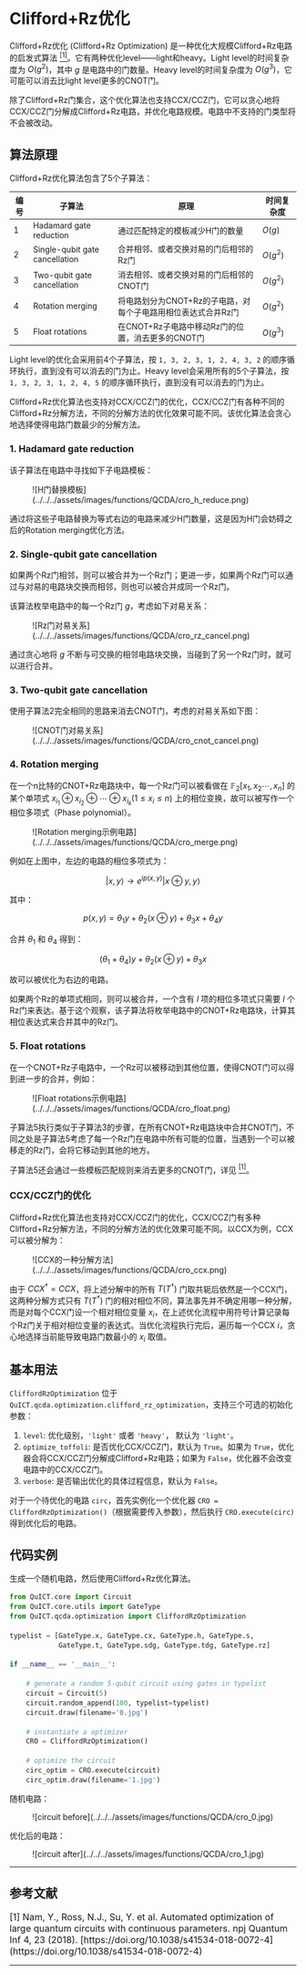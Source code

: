 # Clifford+Rz优化

Clifford+Rz优化 (Clifford+Rz Optimization) 是一种优化大规模Clifford+Rz电路的启发式算法 [<sup>[1]</sup>](#refer1)。它有两种优化level——light和heavy。Light level的时间复杂度为 $O(g^2)$，其中 $g$ 是电路中的门数量。Heavy level的时间复杂度为 $O(g^3)$，它可能可以消去比light level更多的CNOT门。

除了Clifford+Rz门集合，这个优化算法也支持CCX/CCZ门，它可以贪心地将CCX/CCZ门分解成Clifford+Rz电路，并优化电路规模。电路中不支持的门类型将不会被改动。

## 算法原理

Clifford+Rz优化算法包含了5个子算法：

|编号|子算法|原理|时间复杂度|
| --- | --- | --- | --- |
| 1 | Hadamard gate reduction | 通过匹配特定的模板减少H门的数量 | $O(g)$ |
| 2 | Single-qubit gate cancellation | 合并相邻、或者交换对易的门后相邻的Rz门 | $O(g^2)$ |
| 3 | Two-qubit gate cancellation | 消去相邻、或者交换对易的门后相邻的CNOT门 | $O(g^2)$ |
| 4 | Rotation merging | 将电路划分为CNOT+Rz的子电路，对每个子电路用相位表达式合并Rz门 | $O(g^2)$ |
| 5 | Float rotations | 在CNOT+Rz子电路中移动Rz门的位置，消去更多的CNOT门 | $O(g^3)$ |

Light level的优化会采用前4个子算法，按 `1, 3, 2, 3, 1, 2, 4, 3, 2` 的顺序循环执行，直到没有可以消去的门为止。Heavy level会采用所有的5个子算法，按 `1, 3, 2, 3, 1, 2, 4, 5` 的顺序循环执行，直到没有可以消去的门为止。

Clifford+Rz优化算法也支持对CCX/CCZ门的优化，CCX/CCZ门有各种不同的Clifford+Rz分解方法，不同的分解方法的优化效果可能不同。该优化算法会贪心地选择使得电路门数最少的分解方法。

### 1. Hadamard gate reduction

该子算法在电路中寻找如下子电路模板：

<figure markdown>
![H门替换模板](../../../assets/images/functions/QCDA/cro_h_reduce.png)
</figure>

通过将这些子电路替换为等式右边的电路来减少H门数量，这是因为H门会妨碍之后的Rotation merging优化方法。

### 2. Single-qubit gate cancellation

如果两个Rz门相邻，则可以被合并为一个Rz门；更进一步，如果两个Rz门可以通过与对易的电路块交换而相邻，则也可以被合并成同一个Rz门。

该算法枚举电路中的每一个Rz门 $g$，考虑如下对易关系：

<figure markdown>
![Rz门对易关系](../../../assets/images/functions/QCDA/cro_rz_cancel.png)
</figure>

通过贪心地将 $g$ 不断与可交换的相邻电路块交换，当碰到了另一个Rz门时，就可以进行合并。

### 3. Two-qubit gate cancellation

使用子算法2完全相同的思路来消去CNOT门，考虑的对易关系如下图：

<figure markdown>
![CNOT门对易关系](../../../assets/images/functions/QCDA/cro_cnot_cancel.png)
</figure>

### 4. Rotation merging

在一个n比特的CNOT+Rz电路块中，每一个Rz门可以被看做在 $\mathbb{F}_2[x_1,x_2\cdots, x_n]$ 的某个单项式 $x_{i_1}\oplus x_{i_2}\oplus \cdots \oplus x_{i_k} (1\leq x_i\leq n)$ 上的相位变换，故可以被写作一个相位多项式（Phase polynomial）。

<figure markdown>
![Rotation merging示例电路](../../../assets/images/functions/QCDA/cro_merge.png)
</figure>

例如在上图中，左边的电路的相位多项式为：

$$|x,y\rangle \to e^{i p(x,y)}|x\oplus y,y\rangle$$

其中：

$$p(x,y)=\theta_1y+\theta_2(x\oplus y)+\theta_3x+\theta_4y$$

合并 $\theta_1$ 和 $\theta_4$ 得到：

$$(\theta_1+\theta_4)y+\theta_2(x\oplus y)+\theta_3x$$

故可以被优化为右边的电路。

如果两个Rz的单项式相同，则可以被合并，一个含有 $l$ 项的相位多项式只需要 $l$ 个Rz门来表达。基于这个观察，该子算法将枚举电路中的CNOT+Rz电路块，计算其相位表达式来合并其中的Rz门。

### 5. Float rotations

在一个CNOT+Rz子电路中，一个Rz可以被移动到其他位置，使得CNOT门可以得到进一步的合并，例如：

<figure markdown>
![Float rotations示例电路](../../../assets/images/functions/QCDA/cro_float.png)
</figure>

子算法5执行类似于子算法3的步骤，在所有CNOT+Rz电路块中合并CNOT门，不同之处是子算法5考虑了每一个Rz门在电路中所有可能的位置，当遇到一个可以被移走的Rz门，会将它移动到其他的地方。

子算法5还会通过一些模板匹配规则来消去更多的CNOT门，详见 [<sup>[1]</sup>](#refer1)。

### CCX/CCZ门的优化

Clifford+Rz优化算法也支持对CCX/CCZ门的优化，CCX/CCZ门有多种Clifford+Rz分解方法，不同的分解方法的优化效果可能不同。以CCX为例，CCX可以被分解为：

<figure markdown>
![CCX的一种分解方法](../../../assets/images/functions/QCDA/cro_ccx.png)
</figure>

由于 $CCX^\dagger=CCX$，将上述分解中的所有 $T(T^\dagger)$ 门取共轭后依然是一个CCX门，这两种分解方式只有 $T(T^\dagger)$ 门的相对相位不同，算法事先并不确定用哪一种分解，而是对每个CCX门设一个相对相位变量 $x_i$，在上述优化流程中用符号计算记录每个Rz门关于相对相位变量的表达式。当优化流程执行完后，遍历每一个CCX $i$，贪心地选择当前能导致电路门数最小的 $x_i$ 取值。

## 基本用法

`CliffordRzOptimization` 位于`QuICT.qcda.optimization.clifford_rz_optimization`，支持三个可选的初始化参数：

1. `level`: 优化级别，`'light'` 或者 `'heavy'`， 默认为 `'light'`。
2. `optimize_toffoli`: 是否优化CCX/CCZ门，默认为 `True`。如果为 `True`，优化器会将CCX/CCZ门分解成Clifford+Rz电路；如果为 `False`，优化器不会改变电路中的CCX/CCZ门。
3. `verbose`: 是否输出优化的具体过程信息，默认为 `False`。

对于一个待优化的电路 `circ`，首先实例化一个优化器 `CRO = CliffordRzOptimization()`（根据需要传入参数），然后执行 `CRO.execute(circ)` 得到优化后的电路。

## 代码实例

生成一个随机电路，然后使用Clifford+Rz优化算法。

```python
from QuICT.core import Circuit
from QuICT.core.utils import GateType
from QuICT.qcda.optimization import CliffordRzOptimization

typelist = [GateType.x, GateType.cx, GateType.h, GateType.s,
            GateType.t, GateType.sdg, GateType.tdg, GateType.rz]

if __name__ == '__main__':

    # generate a random 5-qubit circuit using gates in typelist
    circuit = Circuit(5)
    circuit.random_append(100, typelist=typelist)
    circuit.draw(filename='0.jpg')

    # instantiate a optimizer
    CRO = CliffordRzOptimization()

    # optimize the circuit
    circ_optim = CRO.execute(circuit)
    circ_optim.draw(filename='1.jpg')
```

随机电路：

<figure markdown>
![circuit before](../../../assets/images/functions/QCDA/cro_0.jpg)
</figure>

优化后的电路：

<figure markdown>
![circuit after](../../../assets/images/functions/QCDA/cro_1.jpg)
</figure>

---

## 参考文献

<div id="refer1"></div>
<font size=3>
[1] Nam, Y., Ross, N.J., Su, Y. et al. Automated optimization of large quantum circuits with continuous parameters. npj Quantum Inf 4, 23 (2018). [https://doi.org/10.1038/s41534-018-0072-4](https://doi.org/10.1038/s41534-018-0072-4)
</font>

---